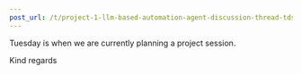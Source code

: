 ```yaml
---
post_url: /t/project-1-llm-based-automation-agent-discussion-thread-tds-jan-2025/164277/71
---
```

Tuesday is when we are currently planning a project session.

Kind regards